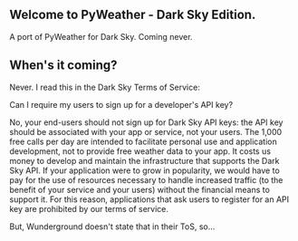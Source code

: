 ## Welcome to PyWeather - Dark Sky Edition.
A port of PyWeather for Dark Sky. Coming never.

## When's it coming?
Never. I read this in the Dark Sky Terms of Service:

Can I require my users to sign up for a developer's API key?

No, your end-users should not sign up for Dark Sky API keys: the API key should be associated with your app or service, not your users.
The 1,000 free calls per day are intended to facilitate personal use and application development, not to provide free weather data to your app. It costs us money to develop and maintain the infrastructure that supports the Dark Sky API. If your application were to grow in popularity, we would have to pay for the use of resources necessary to handle increased traffic (to the benefit of your service and your users) without the financial means to support it. For this reason, applications that ask users to register for an API key are prohibited by our terms of service.

But, Wunderground doesn't state that in their ToS, so...
